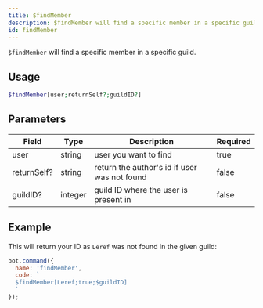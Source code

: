 ```yaml
---
title: $findMember 
description: $findMember will find a specific member in a specific guild by their name.
id: findMember
---
```


`$findMember` will find a specific member in a specific guild.

## Usage

```php
$findMember[user;returnSelf?;guildID?]
```

## Parameters 


| Field       | Type    | Description                                  | Required |
| ----------- | ------- | -------------------------------------------- | -------- |
| user        | string  | user you want to find                        | true      |
| returnSelf? | string  | return the author's id if user was not found | false       |
| guildID?    | integer | guild ID where the user is present in        | false       |


## Example

This will return your ID as `Leref` was not found in the given guild:

```javascript
bot.command({
  name: 'findMember',
  code: `
  $findMember[Leref;true;$guildID]
  `
});
```
